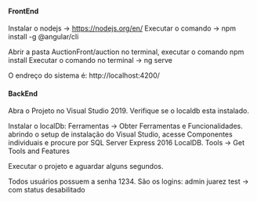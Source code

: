 #### FrontEnd

Instalar o nodejs -> https://nodejs.org/en/
Executar o comando -> npm install -g @angular/cli

Abrir a pasta AuctionFront/auction no terminal, executar o comando npm install
Executar o comando no terminal -> ng serve

O endreço do sistema é: http://localhost:4200/

#### BackEnd

Abra o Projeto no Visual Studio 2019.
Verifique se o localdb esta instalado.

Instalar o localDb:
Ferramentas -> Obter Ferramentas e Funcionalidades. abrindo o setup de instalação do Visual Studio, acesse Componentes individuais e procure por SQL Server Express 2016 LocalDB.
Tools -> Get Tools and Features

Executar o projeto e aguardar alguns segundos.

Todos usuários possuem a senha 1234.
São os logins:
admin
juarez
test -> com status desabilitado
